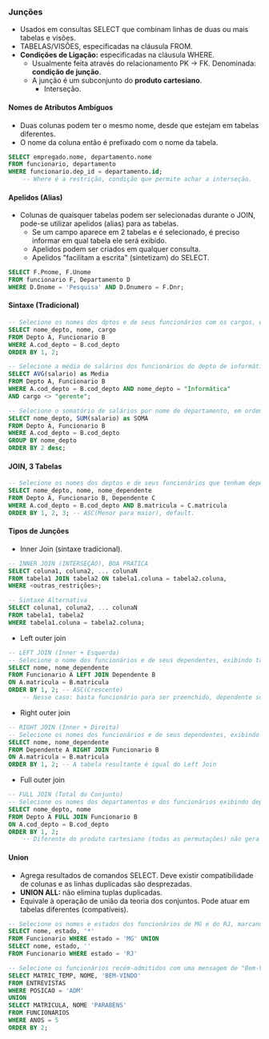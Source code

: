 ### Junções
- Usados em consultas SELECT que combinam linhas de duas ou mais tabelas e visões.
- TABELAS/VISÕES, especificadas na cláusula FROM.
- **Condições de Ligação:** especificadas na cláusula WHERE. 
	- Usualmente feita através do relacionamento PK -> FK. Denominada: **condição de junção**.
	- A junção é um subconjunto do **produto cartesiano**.
		- Interseção.
#### Nomes de Atributos Ambíguos
- Duas colunas podem ter o mesmo nome, desde que estejam em tabelas diferentes.
- O nome da coluna então é prefixado com o nome da tabela.
```sql
SELECT empregado.nome, departamento.nome
FROM funcionario, departamento 
WHERE funcionario.dep_id = departamento.id;
	-- Where é a restrição, condição que permite achar a interseção.
```
#### Apelidos (Alias)
- Colunas de quaisquer tabelas podem ser selecionadas durante o JOIN, pode-se utilizar apelidos (alias) para as tabelas.
	- Se um campo aparece em 2 tabelas e é selecionado, é preciso informar em qual tabela ele será exibido.
	- Apelidos  podem ser criados em qualquer consulta.
	- Apelidos "facilitam a escrita" (sintetizam) do SELECT.
```sql
SELECT F.Pnome, F.Unome
FROM funcionario F, Departamento D
WHERE D.Dnome = 'Pesquisa' AND D.Dnumero = F.Dnr;
```
#### Sintaxe (Tradicional)
```sql
-- Selecione os nomes dos dptos e de seus funcionários com os cargos, em ordem alfabética do nome do dpto e do funcionário.
SELECT nome_depto, nome, cargo
FROM Depto A, Funcionario B
WHERE A.cod_depto = B.cod_depto 
ORDER BY 1, 2;

-- Selecione a média de salários dos funcionários do depto de informática (sem considerar o gerente).
SELECT AVG(salario) as Media
FROM Depto A, Funcionario B
WHERE A.cod_depto = B.cod_depto AND nome_depto = "Informática"
AND cargo <> "gerente";

-- Selecione o somatório de salários por nome de departamento, em ordem crescente do somatório 
SELECT nome_depto, SUM(salario) as SOMA
FROM Depto A, Funcionario B
WHERE A.cod_depto = B.cod_depto
GROUP BY nome_depto
ORDER BY 2 desc;
```
#### JOIN, 3 Tabelas
```sql
-- Selecione os nomes dos deptos e de seus funcionários que tenham dependentes, em ordem alfabética do nome do depto, do funcionário e do nome do dependente.
SELECT nome_depto, nome, nome_dependente
FROM Depto A, Funcionario B, Dependente C
WHERE A.cod_depto = B.cod_depto AND B.matricula = C.matricula
ORDER BY 1, 2, 3; -- ASC(Menor para maior), default.
```
#### Tipos de Junções
- Inner Join (sintaxe tradicional).
```sql
-- INNER JOIN (INTERSEÇÃO), BOA PRÁTICA
SELECT coluna1, coluna2, ... colunaN
FROM tabela1 JOIN tabela2 ON tabela1.coluna = tabela2.coluna,
WHERE <outras_restrições>;

-- Sintaxe Alternativa
SELECT coluna1, coluna2, ... colunaN
FROM tabela1, tabela2
WHERE tabela1.coluna = tabela2.coluna;
```
- Left outer join
```sql 
-- LEFT JOIN (Inner + Esquerda)
-- Selecione o nome dos funcionários e de seus dependentes, exibindo também os funcionários sem dependentes, em ordem alfabética dos nomes
SELECT nome, nome_dependente
FROM Funcionario A LEFT JOIN Dependente B
ON A.matricula = B.matricula
ORDER BY 1, 2; -- ASC(Crescente)
	-- Nesse caso: basta funcionário para ser preenchido, dependente só quando tem.
```
- Right outer join
```sql
-- RIGHT JOIN (Inner + Direita)
-- Selecione os nomes dos funcionários e de seus dependentes, exibindo também os funcionários sem dependentes, em ordem alfabética dos nomes.
SELECT nome, nome_dependente 
FROM Dependente A RIGHT JOIN Funcionario B
ON A.matricula = B.matricula
ORDER BY 1, 2; -- A tabela resultante é igual do Left Join
```
- Full outer join
```sql
-- FULL JOIN (Total do Conjunto)
-- Selecione os nomes dos departamentos e dos funcionários exibindo departamentos sem funcionários e também funcionários sem departamentos, em ordem alfabética dos nomes.
SELECT nome_depto, nome
FROM Depto A FULL JOIN Funcionario B
ON A.cod_depto = B.cod_depto 
ORDER BY 1, 2; 
	-- Diferente do produto cartesiano (todas as permutações) não gera combinações aleatórias.
```
#### Union
- Agrega resultados de comandos SELECT. Deve existir compatibilidade de colunas e as linhas duplicadas são desprezadas.
- **UNION ALL:** não elimina tuplas duplicadas.
- Equivale à operação de união da teoria dos conjuntos. Pode atuar em tabelas diferentes (compatíveis).
```sql 
-- Selecione os nomes e estados dos funcionários de MG e do RJ, marcando os de MG com um asterisco.
SELECT nome, estado, '*'
FROM Funcionario WHERE estado = 'MG' UNION
SELECT nome, estado, ''
FROM Funcionario WHERE estado = 'RJ'

-- Selecione os funcionários recém-admitidos com uma mensagem de "Bem-Vindo" e os que completaram 5 anos anos de casa com "Parabéns".
SELECT MATRIC_TEMP, NOME, 'BEM-VINDO'
FROM ENTREVISTAS
WHERE POSICAO = 'ADM' 
UNION
SELECT MATRICULA, NOME 'PARABENS'
FROM FUNCIONARIOS
WHERE ANOS = 5
ORDER BY 2;
```